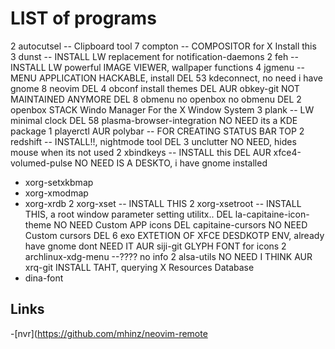 LIST of programs
================

2 autocutsel   -- Clipboard tool
7 compton      -- COMPOSITOR for X Install this  
3 dunst        -- INSTALL LW replacement for notification-daemons
2 feh          -- INSTALL LW powerful IMAGE VIEWER, wallpaper functions
4 jgmenu       -- MENU APPLICATION HACKABLE, install
DEL 53 kdeconnect, no need i have gnome
8 neovim
DEL 4 obconf install themes
DEL AUR obkey-git NOT MAINTAINED ANYMORE 
DEL 8 obmenu no openbox no obmenu
DEL 2 openbox STACK Windo Manager For the X Window System
3 plank        -- LW minimal clock
DEL 58 plasma-browser-integration NO NEED its a KDE package
1 playerctl
AUR polybar      -- FOR CREATING STATUS BAR TOP
2 redshift     -- INSTALL!!, nightmode tool
DEL 3 unclutter NO NEED, hides mouse when its not used
2 xbindkeys    -- INSTALL this
DEL AUR xfce4-volumed-pulse NO NEED IS A DESKTO, i have gnome installed
* xorg-setxkbmap
* xorg-xmodmap
* xorg-xrdb
2 xorg-xset    -- INSTALL THIS
2 xorg-xsetroot -- INSTALL THIS, a root window parameter setting 
utilitx.. 
DEL la-capitaine-icon-theme NO NEED Custom APP icons
DEL capitaine-cursors   NO NEED Custom cursors
DEL 6 exo  EXTETION OF XFCE DESDKOTP ENV, already have gnome dont NEED 
IT
AUR siji-git  GLYPH FONT for icons
2 archlinux-xdg-menu  --???? no info
2 alsa-utils NO NEED I THINK
AUR xrq-git INSTALL TAHT, querying X Resources Database 
* dina-font



Links
-----

-[nvr](https://github.com/mhinz/neovim-remote
